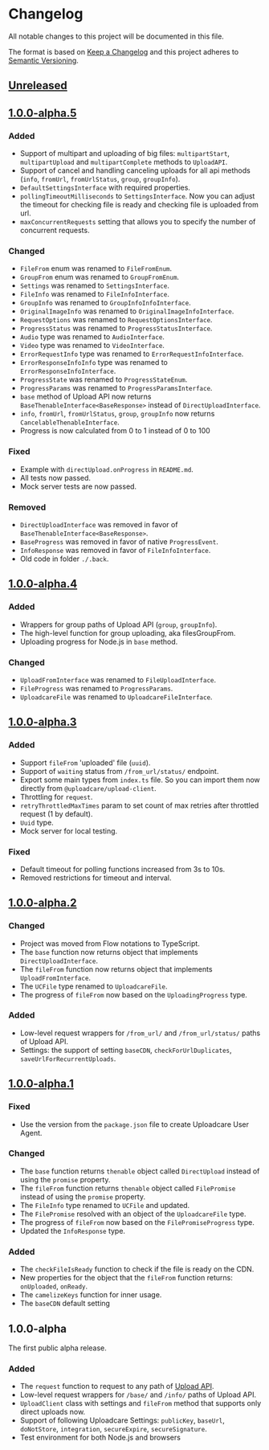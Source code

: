 # Changelog

All notable changes to this project will be documented in this file.

The format is based on [Keep a Changelog](http://keepachangelog.com/en/1.0.0/)
and this project adheres to [Semantic Versioning](http://semver.org/spec/v2.0.0.html).

## [Unreleased]

[Unreleased]: https://github.com/uploadcare/uploadcare-upload-client/compare/v1.0.0-alpha.5...HEAD

## [1.0.0-alpha.5]

### Added

* Support of multipart and uploading of big files: `multipartStart`, 
`multipartUpload` and `multipartComplete` methods to `UploadAPI`.
* Support of cancel and handling canceling uploads for all api methods
(`info`, `fromUrl`, `fromUrlStatus`, `group`, `groupInfo`).
* `DefaultSettingsInterface` with required properties.
* `pollingTimeoutMilliseconds` to `SettingsInterface`.
Now you can adjust the timeout for checking file is ready 
and checking file is uploaded from url.
* `maxConcurrentRequests` setting that allows you to specify the number 
of concurrent requests.

### Changed

* `FileFrom` enum was renamed to `FileFromEnum`.
* `GroupFrom` enum was renamed to `GroupFromEnum`.
* `Settings` was renamed to `SettingsInterface`. 
* `FileInfo` was renamed to `FileInfoInterface`.
* `GroupInfo` was renamed to `GroupInfoInfoInterface`.
* `OriginalImageInfo` was renamed to `OriginalImageInfoInterface`.
* `RequestOptions` was renamed to `RequestOptionsInterface`.
* `ProgressStatus` was renamed to `ProgressStatusInterface`.
* `Audio` type was renamed to `AudioInterface`.
* `Video` type was renamed to `VideoInterface`.
* `ErrorRequestInfo` type was renamed to `ErrorRequestInfoInterface`.
* `ErrorResponseInfoInfo` type was renamed to `ErrorResponseInfoInterface`.
* `ProgressState` was renamed to `ProgressStateEnum`.
* `ProgressParams` was renamed to `ProgressParamsInterface`.
* `base` method of Upload API now returns `BaseThenableInterface<BaseResponse>`
instead of `DirectUploadInterface`.
* `info`, `fromUrl`, `fromUrlStatus`, `group`, `groupInfo` now returns 
`CancelableThenableInterface`.
* Progress is now calculated from 0 to 1 instead of 0 to 100

### Fixed

* Example with `directUpload.onProgress` in `README.md`.
* All tests now passed.
* Mock server tests are now passed.

### Removed

* `DirectUploadInterface` was removed in favor of `BaseThenableInterface<BaseResponse>`.
* `BaseProgress` was removed in favor of native `ProgressEvent`.
* `InfoResponse` was removed in favor of `FileInfoInterface`.
* Old code in folder `./.back`.

[1.0.0-alpha.5]: https://github.com/uploadcare/uploadcare-upload-client/compare/v1.0.0-alpha.4...v1.0.0-alpha.5

## [1.0.0-alpha.4]

### Added

* Wrappers for group paths of Upload API (`group`, `groupInfo`).
* The high-level function for group uploading, aka filesGroupFrom.
* Uploading progress for Node.js in `base` method.

### Changed

* `UploadFromInterface` was renamed to `FileUploadInterface`.
* `FileProgress` was renamed to `ProgressParams`.
* `UploadcareFile` was renamed to `UploadcareFileInterface`.

[1.0.0-alpha.4]: https://github.com/uploadcare/uploadcare-upload-client/compare/v1.0.0-alpha.3...v1.0.0-alpha.4

## [1.0.0-alpha.3]

### Added

* Support `fileFrom` 'uploaded' file (`uuid`).
* Support of `waiting` status from `/from_url/status/` endpoint.
* Export some main types from `index.ts` file. 
  So you can import them now directly from `@uploadcare/upload-client`.
* Throttling for `request`.
* `retryThrottledMaxTimes` param to set count of max retries after 
  throttled request (1 by default).
* `Uuid` type.
* Mock server for local testing.

### Fixed

* Default timeout for polling functions increased from 3s to 10s.
* Removed restrictions for timeout and interval.

[1.0.0-alpha.3]: https://github.com/uploadcare/uploadcare-upload-client/compare/v1.0.0-alpha.2...v1.0.0-alpha.3

## [1.0.0-alpha.2]

### Changed

* Project was moved from Flow notations to TypeScript.
* The `base` function now returns object that implements 
  `DirectUploadInterface`.
* The `fileFrom` function now returns object that implements 
  `UploadFromInterface`.
* The `UCFile` type renamed to `UploadcareFile`.
* The progress of `fileFrom` now based on the `UploadingProgress` type.

### Added

* Low-level request wrappers for `/from_url/` and `/from_url/status/` 
  paths of Upload API.
* Settings: the support of setting `baseCDN`, `checkForUrlDuplicates`, 
  `saveUrlForRecurrentUploads`.

[1.0.0-alpha.2]: https://github.com/uploadcare/uploadcare-upload-client/compare/v1.0.0-alpha.1...v1.0.0-alpha.2

## [1.0.0-alpha.1]

### Fixed

* Use the version from the `package.json` file to create Uploadcare User 
  Agent.

### Changed

* The `base` function returns `thenable` object called `DirectUpload`
  instead of using the `promise` property.
* The `fileFrom` function returns `thenable` object called `FilePromise`
  instead of using the `promise` property.
* The `FileInfo` type renamed to `UCFile` and updated.
* The `FilePromise` resolved with an object of the `UploadcareFile` type.
* The progress of `fileFrom` now based on the `FilePromiseProgress` type.
* Updated the `InfoResponse` type.

### Added

* The `checkFileIsReady` function to check if the file is ready on the CDN.
* New properties for the object that the `fileFrom` function returns:
  `onUploaded`, `onReady`.
* The `camelizeKeys` function for inner usage.
* The `baseCDN` default setting

[1.0.0-alpha.1]: https://github.com/uploadcare/uploadcare-upload-client/compare/v1.0.0-alpha...v1.0.0-alpha.1

## 1.0.0-alpha

The first public alpha release.

### Added

* The `request` function to request to any path of [Upload API][upload-api].
* Low-level request wrappers for `/base/` and `/info/` paths of Upload API.
* `UploadClient` class with settings and `fileFrom` method that supports
  only direct uploads now.
* Support of following Uploadcare Settings: `publicKey`, `baseUrl`,
  `doNotStore`, `integration`, `secureExpire`, `secureSignature`.
* Test environment for both Node.js and browsers

[upload-api]: https://uploadcare.com/docs/api_reference/upload/
